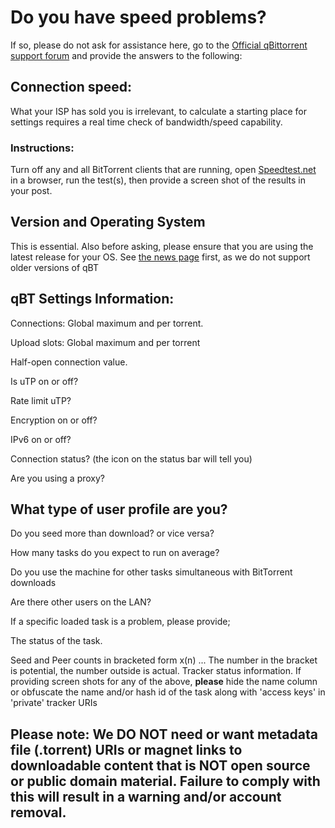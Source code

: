 # Do you have speed problems?

If so, please do not ask for assistance here, go to the [Official qBittorrent support forum](http://forum.qbittorrent.org) and provide the answers to the following:

## Connection speed:
What your ISP has sold you is irrelevant, to calculate a starting place for settings requires a real time check of bandwidth/speed capability.

### Instructions:

Turn off any and all BitTorrent clients that are running, open [Speedtest.net](http://speedtest.net)  in a browser, run the test(s), then provide a screen shot of the results in your post.

## Version and Operating System

This is essential. Also before asking, please ensure that you are using the latest release for your OS. See [the news page](http://www.qbittorrent.org/news.php) first, as we do not support older versions of qBT

## qBT Settings Information:

Connections: Global maximum and per torrent.

Upload slots: Global maximum and per torrent

Half-open connection value.

Is uTP on or off?

Rate limit uTP?

Encryption on or off?

IPv6 on or off?

Connection status? (the icon on the status bar will tell you)

Are you using a proxy?

## What type of user profile are you?

Do you seed more than download? or vice versa?

How many tasks do you expect to run on average?

Do you use the machine for other tasks simultaneous with BitTorrent downloads

Are there other users on the LAN?

If a specific loaded task is a problem, please provide;

The status of the task.

Seed and Peer counts in bracketed form x(n) ... The number in the bracket is potential, the number outside is actual. 
Tracker status information.
If providing screen shots for any of the above, **please** hide the name column or obfuscate the name and/or hash id of the task along with 'access keys' in 'private' tracker URIs


## Please note: We **DO NOT** need or want metadata file (.torrent) URIs or magnet links to downloadable content that is **NOT** open source or public domain material. Failure to comply with this will result in a warning and/or account removal. 


